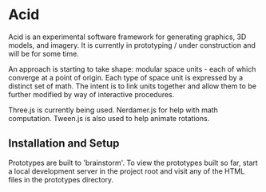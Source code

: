 # Acid
Acid is an experimental software framework for generating graphics, 3D models, and imagery. It is currently in prototyping / under construction and will be for some time. 

An approach is starting to take shape: modular space units - each of which converge at a point of origin. Each type of space unit is expressed by a distinct set of math. The intent is to link units together and allow them to be further modified by way of interactive procedures.

Three.js is currently being used. Nerdamer.js for help with math computation. Tween.js is also used to help animate rotations.

## Installation and Setup 

Prototypes are built to 'brainstorm'. To view the prototypes built so far, start a local development server in the project root and visit any of the HTML files in the prototypes directory.
